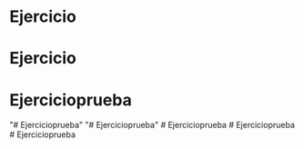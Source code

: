 # Ejercicio
# Ejercicio
# Ejercicioprueba
"# Ejercicioprueba" 
"# Ejercicioprueba" 
#   E j e r c i c i o p r u e b a  
 #   E j e r c i c i o p r u e b a  
 #   E j e r c i c i o p r u e b a  
 